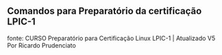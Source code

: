 ## Comandos para Preparatório da certificação LPIC-1

fonte: CURSO Preparatório para Certificação Linux LPIC-1 | Atualizado V5
Por Ricardo Prudenciato
